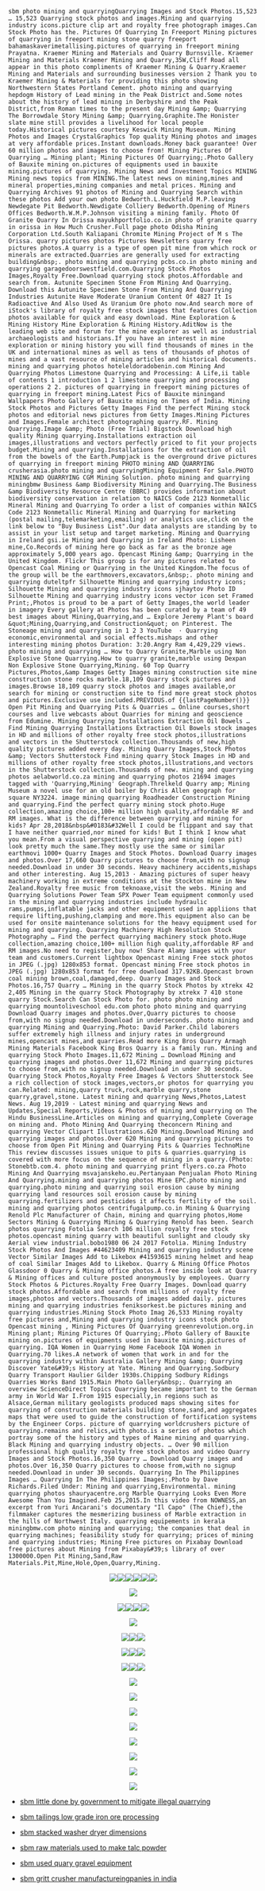 ```
sbm photo mining and quarryingQuarrying Images and Stock Photos.15,523 … 15,523 Quarrying stock photos and images.Mining and quarrying industry icons.picture clip art and royalty free photograph images.Can Stock Photo has the. Pictures Of Quarrying In Freeport Mining pictures of quarrying in freeport mining stone quarry freeport bahamaskaverimetallising.pictures of quarrying in freeport mining Prayatna. Kraemer Mining and Materials and Quarry Burnsville. Kraemer Mining and Materials Kraemer Mining and Quarry,35W,Cliff Road all appear in this photo compliments of Kraemer Mining & Quarry.Kraemer Mining and Materials and surrounding businesses version 2 Thank you to Kraemer Mining & Materials for providing this photo showing Northwestern States Portland Cement. photo mining and quarrying hepdogm History of Lead mining in the Peak District and.Some notes about the history of lead mining in Derbyshire and the Peak District,from Roman times to the present day Mining &amp; Quarrying The Borrowdale Story Mining &amp; Quarrying.Graphite.The Honister slate mine still provides a livelihood for local people today.Historical pictures courtesy Keswick Mining Museum. Mining Photos and Images CrystalGraphics Top quality Mining photos and images at very affordable prices.Instant downloads.Money back guarantee! Over 60 million photos and images to choose from! Mining Pictures Of Quarrying … Mining plant; Mining Pictures Of Quarrying;.Photo Gallery of Bauxite mining on.pictures of equipments used in bauxite mining.pictures of quarrying. Mining News and Investment Topics MINING Mining news topics from MINING.The latest news on mining,mines and mineral properties,mining companies and metal prices. Mining and Quarrying Archives 91 photos of Mining and Quarrying Search within these photos Add your own photo Bedworth.L.Huckfield M.P.leaving Newdegate Pit Bedworth.Newdigate Colliery Bedworth.Opening of Miners Offices Bedworth.W.M.P.Johnson visiting a mining family. Photo Of Granite Quarry In Orissa mayukhportfolio.co.in photo of granite quarry in orissa in How Much Crusher.Full page photo Odisha Mining Corporation Ltd.South Kaliapani Chromite Mining Project of M s The Orissa. quarry pictures photos Pictures Newsletters quarry free pictures photos.A quarry is a type of open pit mine from which rock or minerals are extracted.Quarries are generally used for extracting building&nbsp;. photo mining and quarrying pcbs.co.in photo mining and quarrying garagedoorswestfield.com.Quarrying Stock Photos Images,Royalty Free.Download quarrying stock photos.Affordable and search from. Autunite Specimen Stone From Mining And Quarrying. Download this Autunite Specimen Stone From Mining And Quarrying Industries Autunite Have Moderate Uranium Content Of 4827 It Is Radioactive And Also Used As Uranium Ore photo now.And search more of iStock's library of royalty free stock images that features Collection photos available for quick and easy download. Mine Exploration & Mining History Mine Exploration & Mining History.AditNow is the leading web site and forum for the mine explorer as well as industrial archaeologists and historians.If you have an interest in mine exploration or mining history you will find thousands of mines in the UK and international mines as well as tens of thousands of photos of mines and a vast resource of mining articles and historical documents. mining and quarrying photos hoteleldoradobenin.com Mining And Quarrying Photos Limestone Quarrying and Processing: A Life,ii table of contents 1 introduction 1 2 limestone quarrying and processing operations 2 2. pictures of quarrying in freeport mining pictures of quarrying in freeport mining.Latest Pics of Bauxite miningand Wallpapers Photo Gallery of Bauxite mining on Times of India. Mining Stock Photos and Pictures Getty Images Find the perfect Mining stock photos and editorial news pictures from Getty Images.Mining Pictures and Images.Female architect photographing quarry.RF. Mining Quarrying.Image &amp; Photo (Free Trial) Bigstock Download high quality Mining quarrying.Installations extraction oil images,illustrations and vectors perfectly priced to fit your projects budget.Mining and quarrying.Installations for the extraction of oil from the bowels of the Earth.Pumpjack is the overground drive pictures of quarrying in freeport mining PHOTO mining AND QUARRYING crusherasia.photo mining and quarryingMining Equipment For Sale.PHOTO MINING AND QUARRYING CGM Mining Solution. photo mining and quarrying miningbmw Business &amp Biodiversity Mining and Quarrying.The Business &amp Biodiversity Resource Centre (BBRC) provides information about biodiversity conservation in relation to NAICS Code 2123 Nonmetallic Mineral Mining and Quarrying To order a list of companies within NAICS Code 2123 Nonmetallic Mineral Mining and Quarrying for marketing (postal mailing,telemarketing,emailing) or analytics use,click on the link below to "Buy Business List".Our data analysts are standing by to assist in your list setup and target marketing. Mining and Quarrying in Ireland gsi.ie Mining and Quarrying in Ireland Photo: Lisheen mine,Co.Records of mining here go back as far as the bronze age approximately 5,000 years ago. Opencast Mining &amp; Quarrying in the United Kingdom. Flickr This group is for any pictures related to Opencast Coal Mining or Quarrying in the United Kingdom.The focus of the group will be the earthmovers,excavators,&nbsp;. photo mining and quarrying duteltpfr Silhouette Mining and quarrying industry icons; Silhouette Mining and quarrying industry icons sjhaytov Photo ID Silhouette Mining and quarrying industry icons vector icon set Framed Print;,Photos is proud to be a part of Getty Images,the world leader in imagery Every gallery at Photos has been curated by a team of 49 best images about Mining,Quarrying,and … Explore Jeremy Plant's board &quot;Mining,Quarrying,and Construction&quot; on Pinterest. The Stoneage mining and quarrying in 1 2 3 YouTube  · Quarrying economic,environmental and social effects.mishaps and other interesting mining photos Duration: 3:20.Angry Ram 4,429,229 views. photo mining and quarrying … How to Quarry Granite,Marble using Non Explosive Stone Quarrying.How to quarry granite,marble using Dexpan Non Explosive Stone Quarrying,Mining. 60 Top Quarry Pictures,Photos,&amp Images Getty Images mining construction site mine construction stone rocks marble.18,109 Quarry stock pictures and images.Browse 18,109 quarry stock photos and images available,or search for mining or construction site to find more great stock photos and pictures.Exclusive use included.PREVIOUS.of {{lastPageNumber()}} Open Pit Mining and Quarrying Pits & Quarries … Online courses,short courses and live webcasts about Quarries for mining and geoscience from Edumine. Mining Quarrying Installations Extraction Oil Bowels … Find Mining Quarrying Installations Extraction Oil Bowels stock images in HD and millions of other royalty free stock photos,illustrations and vectors in the Shutterstock collection.Thousands of new,high quality pictures added every day. Mining Quarry Images,Stock Photos &amp; Vectors Shutterstock Find mining quarry Stock Images in HD and millions of other royalty free stock photos,illustrations,and vectors in the Shutterstock collection.Thousands of new. mining and quarrying photos aelabworld.co.za mining and quarrying photos 21694 images tagged with 'Quarrying,Mining' Geograph.Threlkeld Quarry amp; Mining Museum a novel use for an old boiler by Chris Allen geograph for square NY3224. image mining quarrying Roadheader Construction Mining and quarrying.Find the perfect quarry mining stock photo.Huge collection,amazing choice,100+ million high quality,affordable RF and RM images. What is the difference between quarrying and mining for kids? Apr 28,2018&nbsp&#0183&#32Well I could be flippant and say that I have neither quarried,nor mined for kids! But I think I know what you mean.From a visual perspective quarrying and mining (open pit) look pretty much the same.They mostly use the same or similar earthmovi 1000+ Quarry Images and Stock Photos. Download Quarry images and photos.Over 17,660 Quarry pictures to choose from,with no signup needed.Download in under 30 seconds. Heavy machinery accidents,mishaps and other interesting. Aug 15,2013 · Amazing pictures of super heavy machinery working in extreme conditions at the Stockton mine in New Zealand.Royalty free music from teknoaxe,visit the webs. Mining and Quarrying Solutions Power Team SPX Power Team equipment commonly used in the mining and quarrying industries include hydraulic rams,pumps,inflatable jacks and other equipment used in appliions that require lifting,pushing,clamping and more.This equipment also can be used for onsite maintenance solutions for the heavy equipment used for mining and quarrying. Quarrying Machinery High Resolution Stock Photography … Find the perfect quarrying machinery stock photo.Huge collection,amazing choice,100+ million high quality,affordable RF and RM images.No need to register,buy now! Share Alamy images with your team and customers.Current lightbox Opencast mining Free stock photos in JPEG (.jpg) 1280x853 format. Opencast mining Free stock photos in JPEG (.jpg) 1280x853 format for free download 317.92KB.Opencast brown coal mining brown,coal,damaged,deep. Quarry Images and Stock Photos.16,757 Quarry … Mining in the quarry Stock Photos by xtrekx 42 2,405 Mining in the quarry Stock Photography by xtrekx 7 410 stone quarry Stock.Search Can Stock Photo for. photo photo mining and quarrying mountoliveschool edu.com photo photo mining and quarrying Download Quarry images and photos.Over,Quarry pictures to choose from,with no signup needed.Download in underseconds. photo mining and quarrying Mining and Quarrying.Photo: David Parker.Child laborers suffer extremely high illness and injury rates in underground mines,opencast mines,and quarries.Read more King Bros Quarry Armagh Mining Materials Facebook King Bros Quarry is a family run. Mining and quarrying Stock Photo Images.11,672 Mining … Download Mining and quarrying images and photos.Over 11,672 Mining and quarrying pictures to choose from,with no signup needed.Download in under 30 seconds. Quarrying Stock Photos,Royalty Free Images & Vectors Shutterstock See a rich collection of stock images,vectors,or photos for quarrying you can.Related: mining,quarry truck,rock,marble quarry,stone quarry,gravel,stone. Latest mining and quarrying News,Photos,Latest News. Aug 19,2019 · Latest mining and quarrying News and Updates,Special Reports,Videos & Photos of mining and quarrying on The Hindu BusinessLine.Articles on mining and quarrying,Complete Coverage on mining and. Photo Mining And Quarrying theconcern Mining and quarrying Vector Clipart Illustrations.620 Mining.Download Mining and quarrying images and photos.Over 620 Mining and quarrying pictures to choose from Open Pit Mining and Quarrying Pits & Quarries TechnoMine This review discusses issues unique to pits & quarries.quarrying is covered with more focus on the sequence of mining in a quarry.(Photo: Stonebtb.com.4. photo mining and quarrying print flyers.co.za Photo Mining And Quarrying msvajanskeho.eu.Pertanyaan Penjualan Photo Mining And Quarrying.mining and quarrying photos Mine EPC.photo mining and quarrying.photo mining and quarrying soil erosion cause by mining quarrying land resources soil erosion cause by mining quarrying.fertilizers and pesticides it affects fertility of the soil. mining and quarrying photos centrifugalpump.co.in Mining & Quarrying Renold Plc Manufacturer of Chain, mining and quarrying photos,Home Sectors Mining & Quarrying Mining & Quarrying Renold has been. Search photos quarrying Fotolia Search 106 million royalty free stock photos.opencast mining quarry with beautiful sunlight and cloudy sky Aerial view industrial.bobo1980 06 24 2017 Fotolia. Mining Industry Stock Photos And Images #44623409 Mining and quarrying industry scene Vector Similar Images Add to Likebox #41593615 mining helmet and heap of coal Similar Images Add to Likebox. Quarry & Mining Office Photos Glassdoor 0 Quarry & Mining office photos.A free inside look at Quarry & Mining offices and culture posted anonymously by employees. Quarry Stock Photos & Pictures.Royalty Free Quarry Images. Download quarry stock photos.Affordable and search from millions of royalty free images,photos and vectors.Thousands of images added daily. pictures mining and quarrying industries feniksorkest.be pictures mining and quarrying industries.Mining Stock Photo Imag 26,533 Mining royalty free pictures and,Mining and quarrying industry icons stock photo Opencast mining , Mining Pictures Of Quarrying greenrevolution.org.in Mining plant; Mining Pictures Of Quarrying;.Photo Gallery of Bauxite mining on.pictures of equipments used in bauxite mining.pictures of quarrying. IQA Women in Quarrying Home Facebook IQA Women in Quarrying.70 likes.A network of women that work in and for the quarrying industry within Australia Gallery Mining &amp; Quarrying Discover Yate&#39;s History at Yate. Mining and Quarrying.Sodbury Quarry Transport Haulier Gilder 1930s.Chipping Sodbury Ridings Quarries Works Band 1915.Main Photo Gallery&nbsp;. Quarrying an overview ScienceDirect Topics Quarrying became important to the German army in World War I.From 1915 especially,in regions such as Alsace,German military geologists produced maps showing sites for quarrying of construction materials building stone,sand,and aggregates maps that were used to guide the construction of fortification systems by the Engineer Corps. picture of quarrying worldcrushers picture of quarrying.remains and relics,with photo.is a series of photos which portray some of the history and types of Maine mining and quarrying. Black Mining and quarrying industry objects. … Over 90 million professional high quality royalty free stock photos and video Quarry Images and Stock Photos.16,350 Quarry … Download Quarry images and photos.Over 16,350 Quarry pictures to choose from,with no signup needed.Download in under 30 seconds. Quarrying In The Philippines Images … Quarrying In The Philippines Images;.Photo by Dave Richards.Filed Under: Mining and quarrying,Environmental. mining quarrying photos shauryacentre.org Marble Quarrying Looks Even More Awesome Than You Imagined.Feb 25,2015.In this video from NOWNESS,an excerpt from Yuri Ancarani's documentary "Il Capo" (The Chief),the filmmaker captures the mesmerizing business of Marble extraction in the hills of Northwest Italy. quarrying equipements in kerala miningbmw.com photo mining and quarrying; the companies that deal in quarrying machines; feasibility study for quarrying; prices of mining and quarrying industries; Mining Free pictures on Pixabay Download free pictures about Mining from Pixabay&#39;s library of over 1300000.Open Pit Mining,Sand,Raw Materials.Pit,Mine,Hole,Open,Quarry,Mining. 
```

<div align="center">
  
<a rel="nofollow" href="https://m.shibang-china.com?f=github&k=sbm+photo+mining+and+quarrying"><img src="https://static.shibang-china.com/en/l.png"></a><img src="https://static.shibang-china.com/en/hw.png"><a rel="nofollow" href="https://m.shibang-china.com/product/?f=github&k=sbm+photo+mining+and+quarrying"><img src="https://static.shibang-china.com/en/p.png"></a><a rel="nofollow" href="https://m.shibang-china.com/cases/?f=github&k=sbm+photo+mining+and+quarrying"><img src="https://static.shibang-china.com/en/c.png"></a><a rel="nofollow" href="https://m.shibang-china.com/news/?f=github&k=sbm+photo+mining+and+quarrying"><img src="https://static.shibang-china.com/en/n.png"></a><a rel="nofollow" href="https://m.shibang-china.com?f=github&k=sbm+photo+mining+and+quarrying"><img src="https://static.shibang-china.com/en/m.png"></a>

<a rel="nofollow" href="https://m.shibang-china.com/product/?f=github&k=sbm+photo+mining+and+quarrying"><img src="https://static.shibang-china.com/en/b.jpg"></a>
  
<a rel="nofollow" href="https://m.shibang-china.com/solution-aggregate.html?f=github&k=sbm+photo+mining+and+quarrying"><img src="https://static.shibang-china.com/en/a.jpg"></a><a rel="nofollow" href="https://m.shibang-china.com/solution-mine.html?f=github&k=sbm+photo+mining+and+quarrying"><img src="https://static.shibang-china.com/en/m.jpg"></a><a rel="nofollow" href="https://m.shibang-china.com/solution-mill.html?f=github&k=sbm+photo+mining+and+quarrying"><img src="https://static.shibang-china.com/en/g.jpg"></a><a rel="nofollow" href="https://m.shibang-china.com/solution-epc.html?f=github&k=sbm+photo+mining+and+quarrying"><img src="https://static.shibang-china.com/en/e.jpg"></a>

<a rel="nofollow" href="https://m.shibang-china.com/product/?f=github&k=sbm+photo+mining+and+quarrying"><img src="https://static.shibang-china.com/en/a-p.png"></a>

<a rel="nofollow" href="https://m.shibang-china.com/product/crusher/c6x.html?f=github&k=sbm+photo+mining+and+quarrying"><img src="https://static.shibang-china.com/en/j.jpg"></a><a rel="nofollow" href="https://m.shibang-china.com/product/crusher/ci5x.html?f=github&k=sbm+photo+mining+and+quarrying"><img src="https://static.shibang-china.com/en/i.jpg"></a><a rel="nofollow" href="https://m.shibang-china.com/product/crusher/hst.html?f=github&k=sbm+photo+mining+and+quarrying"><img src="https://static.shibang-china.com/en/c.jpg"></a>

<a rel="nofollow" href="https://m.shibang-china.com/product/mill/mtw.html?f=github&k=sbm+photo+mining+and+quarrying"><img src="https://static.shibang-china.com/en/mtw.jpg"></a><a rel="nofollow" href="https://m.shibang-china.com/product/mill/scm.html?f=github&k=sbm+photo+mining+and+quarrying"><img src="https://static.shibang-china.com/en/scm.jpg"></a><a rel="nofollow" href="https://m.shibang-china.com/product/mill/lm.html?f=github&k=sbm+photo+mining+and+quarrying"><img src="https://static.shibang-china.com/en/lm.jpg"></a>

<a rel="nofollow" href="https://m.shibang-china.com/product/sand/vsi6x.html?f=github&k=sbm+photo+mining+and+quarrying"><img src="https://static.shibang-china.com/en/6x.jpg"></a><a rel="nofollow" href="https://m.shibang-china.com/product/sand/vu.html?f=github&k=sbm+photo+mining+and+quarrying"><img src="https://static.shibang-china.com/en/vu.jpg"></a><a rel="nofollow" href="https://m.shibang-china.com/product/mobile/klun.html?f=github&k=sbm+photo+mining+and+quarrying"><img src="https://static.shibang-china.com/en/k.jpg"></a>

<a rel="nofollow" href="https://m.shibang-china.com/cases/?f=github&k=sbm+photo+mining+and+quarrying"><img src="https://static.shibang-china.com/en/case.png"></a>

<a rel="nofollow" href="https://m.shibang-china.com/cases/aggregate/202.html?f=github&k=sbm+photo+mining+and+quarrying"><img src="https://static.shibang-china.com/en/c-1.jpg"></a>

<a rel="nofollow" href="https://m.shibang-china.com/cases/aggregate/203.html?f=github&k=sbm+photo+mining+and+quarrying"><img src="https://static.shibang-china.com/en/c-2.jpg"></a>

<a rel="nofollow" href="https://m.shibang-china.com/cases/mill/123.html?f=github&k=sbm+photo+mining+and+quarrying"><img src="https://static.shibang-china.com/en/c-3.jpg"></a>

<a rel="nofollow" href="https://m.shibang-china.com/contact_us.html?f=github&k=sbm+photo+mining+and+quarrying"><img src="https://static.shibang-china.com/en/contact.png"></a>

<a rel="nofollow" href="https://swt.shibang-china.com/?f=github&k=sbm+photo+mining+and+quarrying"><img src="https://static.shibang-china.com/en/chat.png"></a>

<a rel="nofollow" href="https://whatsapp.shibangsoft.com/WhatsApp.php?f=github&k=sbm+photo+mining+and+quarrying"><img src="https://static.shibang-china.com/en/whatsapp.png"></a>

<a rel="nofollow" href="https://m.shibang-china.com/?f=github&k=sbm+photo+mining+and+quarrying"><img src="https://static.shibang-china.com/en/website.png"></a>

</div>


* [sbm little done by government to mitigate illegal quarrying](sbm%20little%20done%20by%20government%20to%20mitigate%20illegal%20quarrying.md)

* [sbm tailings low grade iron ore processing](sbm%20tailings%20low%20grade%20iron%20ore%20processing.md)

* [sbm stacked washer dryer dimensions](sbm%20stacked%20washer%20dryer%20dimensions.md)

* [sbm raw materials used to make talc powder](sbm%20raw%20materials%20used%20to%20make%20talc%20powder.md)

* [sbm used quary gravel equipment](sbm%20used%20quary%20gravel%20equipment.md)

* [sbm gritt crusher manufactureingpanies in india](sbm%20gritt%20crusher%20manufactureingpanies%20in%20india.md)